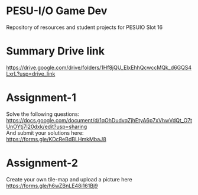 # PESU-I/O Game Dev
Repository of resources and student projects for PESUIO Slot 16

# Summary Drive link  
https://drive.google.com/drive/folders/1Hf8jQU_ElxEhhQcwccMQk_d6GQS4LxrL?usp=drive_link  

# Assignment-1  
Solve the following questions:  
https://docs.google.com/document/d/1qOhDudvqZjhEtyA6p7xVhwVdQt_O7tUnOYtj7l20dxk/edit?usp=sharing  
And submit your solutions here:  
https://forms.gle/KDcReBdBLHmkMbaJ8  

# Assignment-2  
Create your own tile-map and upload a picture here  
https://forms.gle/h6wZBnLE48i161Bj9
